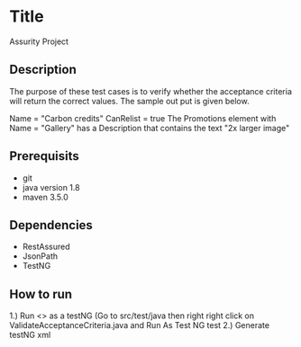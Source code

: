 # Title
Assurity Project 

## Description

The purpose of these test cases is to verify whether the acceptance criteria will return the correct values.
The sample out put is given below.

Name  = "Carbon credits"
CanRelist = true
The Promotions element with Name = "Gallery" has a Description that contains the text "2x larger image"

## Prerequisits

- git
- java version 1.8
- maven 3.5.0

## Dependencies

- RestAssured
- JsonPath
- TestNG

## How to run

1.) Run <> as a testNG (Go to src/test/java then right right click on ValidateAcceptanceCriteria.java and   	Run As Test NG test
2.)	Generate testNG xml